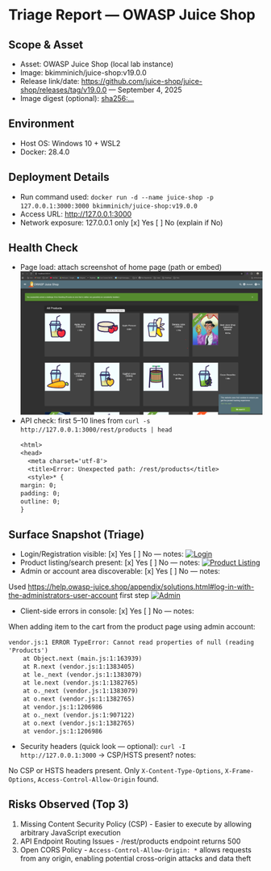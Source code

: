 # Triage Report — OWASP Juice Shop

## Scope & Asset
- Asset: OWASP Juice Shop (local lab instance)
- Image: bkimminich/juice-shop:v19.0.0
- Release link/date: https://github.com/juice-shop/juice-shop/releases/tag/v19.0.0 — September 4, 2025
- Image digest (optional): <sha256:...>

## Environment
- Host OS: Windows 10 + WSL2
- Docker: 28.4.0

## Deployment Details
- Run command used: `docker run -d --name juice-shop -p 127.0.0.1:3000:3000 bkimminich/juice-shop:v19.0.0`
- Access URL: http://127.0.0.1:3000
- Network exposure: 127.0.0.1 only [x] Yes  [ ] No  (explain if No)

## Health Check
- Page load: attach screenshot of home page (path or embed)
  [![Home Page](./assets1/1.3.png)](./assets1/1.3.png)
- API check: first 5–10 lines from `curl -s http://127.0.0.1:3000/rest/products | head`
  ```
  <html>
  <head>
    <meta charset='utf-8'>
    <title>Error: Unexpected path: /rest/products</title>
    <style>* {
  margin: 0;
  padding: 0;
  outline: 0;
  }
    ```

## Surface Snapshot (Triage)
- Login/Registration visible: [x] Yes  [ ] No — notes: [![Login](./assets1/login.png)](./assets1/login.png)
- Product listing/search present: [x] Yes  [ ] No — notes: [![Product Listing](./assets1/products.png)](./assets1/products.png)
- Admin or account area discoverable: [x] Yes  [ ] No — notes: 

Used https://help.owasp-juice.shop/appendix/solutions.html#log-in-with-the-administrators-user-account first step
[![Admin](./assets1/admin.png)](./assets1/admin.png)
- Client-side errors in console: [x] Yes  [ ] No — notes: 

When adding item to the cart from the product page using admin account:
```
vendor.js:1 ERROR TypeError: Cannot read properties of null (reading 'Products')
    at Object.next (main.js:1:163939)
    at R.next (vendor.js:1:1383405)
    at le._next (vendor.js:1:1383079)
    at le.next (vendor.js:1:1382765)
    at o._next (vendor.js:1:1383079)
    at o.next (vendor.js:1:1382765)
    at vendor.js:1:1206986
    at o._next (vendor.js:1:907122)
    at o.next (vendor.js:1:1382765)
    at vendor.js:1:1206986
```
- Security headers (quick look — optional): `curl -I http://127.0.0.1:3000` → CSP/HSTS present? notes:

No CSP or HSTS headers present. Only ```X-Content-Type-Options```, ```X-Frame-Options```, ```Access-Control-Allow-Origin``` found.

## Risks Observed (Top 3)
1) Missing Content Security Policy (CSP) - Easier to execute by allowing arbitrary JavaScript execution
2) API Endpoint Routing Issues - /rest/products endpoint returns 500
3) Open CORS Policy - ```Access-Control-Allow-Origin: *``` allows requests from any origin, enabling potential cross-origin attacks and data theft
